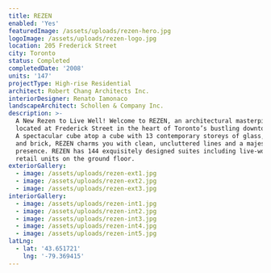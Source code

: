 ```yaml
---
title: REZEN
enabled: 'Yes'
featuredImage: /assets/uploads/rezen-hero.jpg
logoImage: /assets/uploads/rezen-logo.jpg
location: 205 Frederick Street
city: Toronto
status: Completed
completedDate: '2008'
units: '147'
projectType: High-rise Residential
architect: Robert Chang Architects Inc.
interiorDesigner: Renato Iamonaco
landscapeArchitect: Schollen & Company Inc.
description: >-
  A New Rezen to Live Well! Welcome to REZEN, an architectural masterpiece
  located at Frederick Street in the heart of Toronto’s bustling downtown east.
  A spectacular cube atop a cube with 13 contemporary storeys of glass, steel
  and brick, REZEN charms you with clean, uncluttered lines and a majestic
  presence. REZEN has 144 exquisitely designed suites including live-work and
  retail units on the ground floor.
exteriorGallery:
  - image: /assets/uploads/rezen-ext1.jpg
  - image: /assets/uploads/rezen-ext2.jpg
  - image: /assets/uploads/rezen-ext3.jpg
interiorGallery:
  - image: /assets/uploads/rezen-int1.jpg
  - image: /assets/uploads/rezen-int2.jpg
  - image: /assets/uploads/rezen-int3.jpg
  - image: /assets/uploads/rezen-int4.jpg
  - image: /assets/uploads/rezen-int5.jpg
latLng:
  - lat: '43.651721'
    lng: '-79.369415'
---
```


